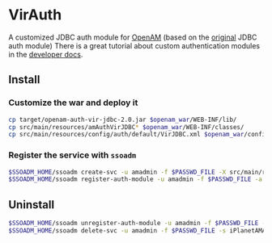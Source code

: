 VirAuth
========

A customized JDBC auth module for [OpenAM](http://openam.forgerock.org/) (based on the [original](http://sources.forgerock.org/changelog/openam/trunk/openam/openam-authentication/openam-auth-jdbc) JDBC auth module)
There is a great tutorial about custom authentication modules in the [developer docs](http://openam.forgerock.org/openam-documentation/openam-doc-source/doc/dev-guide/index.html#chap-auth-spi).

## Install

### Customize the war and deploy it

```bash
cp target/openam-auth-vir-jdbc-2.0.jar $openam_war/WEB-INF/lib/
cp src/main/resources/amAuthVirJDBC* $openam_war/WEB-INF/classes/
cp src/main/resources/config/auth/default/VirJDBC.xml $openam_war/config/auth/default/
```

### Register the service with `ssoadm`


```bash
$SSOADM_HOME/ssoadm create-svc -u amadmin -f $PASSWD_FILE -X src/main/resources/amAuthVirJDBC.xml
$SSOADM_HOME/ssoadm register-auth-module -u amadmin -f $PASSWD_FILE -a hu.sch.vir.auth.VirJDBC
```

## Uninstall

```bash
$SSOADM_HOME/ssoadm unregister-auth-module -u amadmin -f $PASSWD_FILE -a hu.sch.vir.auth.VirJDBC
$SSOADM_HOME/ssoadm delete-svc -u amadmin -f $PASSWD_FILE -s iPlanetAMAuthVirJDBCService
```
